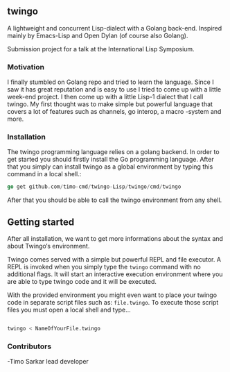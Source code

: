 ## twingo

A lightweight and concurrent Lisp-dialect with a Golang back-end. Inspired mainly by Emacs-Lisp and Open Dylan (of course also Golang).

Submission project for a talk at the International Lisp Symposium.

### Motivation

I finally stumbled on Golang repo and tried to learn the language. Since I saw it has great reputation and is easy to use I tried to come up with a little week-end project. I then come up with a little Lisp-1 dialect that I call twingo. My first thought was to make simple but powerful language that covers a lot of features such as channels, go interop, a macro
-system and more. 



### Installation 

The twingo programming language relies on a golang backend. In order to get started you should firstly install the Go programming language. After that you simply can install twingo as a global environment by typing this command in a local shell.:

```go
go get github.com/timo-cmd/twingo-Lisp/twingo/cmd/twingo
```

After that you should be able to call the twingo environment from any shell.



## Getting started

After all installation, we want to get more informations about the syntax and about Twingo‘s environment.

Twingo comes served with a simple but powerful REPL and file executor. A REPL is invoked when you simply type the ```twingo``` command with no additional flags. It will start an interactive execution environment where you are able to type twingo code and it will be executed.

With the provided environment you might even want to place your twingo code in separate script files such as: ```file.twingo```. To execute those script files you must open a local shell and type...

```bash

twingo < NameOfYourFile.twingo

```

### Contributors

-Timo Sarkar lead developer


